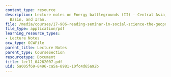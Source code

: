 ```yaml
---
content_type: resource
description: Lecture notes on Energy battlegrounds (II) - Central Asia, the Caspian
  Basin, and Iran.
file: /media/courses/17-906-reading-seminar-in-social-science-the-geopolitics-and-geoeconomics-of-global-energy-spring-2007/5a005f698496ca5a898110fc4d65a92b_lec11_04262007.pdf
file_type: application/pdf
learning_resource_types:
- Lecture Notes
ocw_type: OCWFile
parent_title: Lecture Notes
parent_type: CourseSection
resourcetype: Document
title: lec11_04262007.pdf
uid: 5a005f69-8496-ca5a-8981-10fc4d65a92b
---
```

